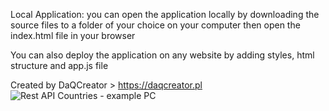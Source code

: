 Local Application: you can open the application locally by downloading the source files to a folder of your choice on your computer then open the index.html file in your browser

You can also deploy the application on any website by adding styles, html structure and app.js file

Created by DaQCreator > https://daqcreator.pl
![Rest API Countries - example PC](https://user-images.githubusercontent.com/104246343/215456813-b942df00-b6c3-472b-81fe-9d160465f2f3.png)
